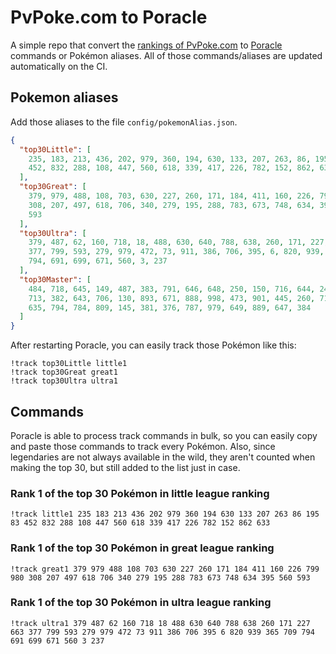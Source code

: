 # PvPoke.com to Poracle
A simple repo that convert the [rankings of PvPoke.com](https://pvpoke.com/rankings/) to [Poracle](https://github.com/KartulUdus/PoracleJS) commands or Pokémon aliases. 
All of those commands/aliases are updated automatically on the CI.

## Pokemon aliases
Add those aliases to the file `config/pokemonAlias.json`. 

<!-- aliases-start -->
```json
{
  "top30Little": [
    235, 183, 213, 436, 202, 979, 360, 194, 630, 133, 207, 263, 86, 195, 83,
    452, 832, 288, 108, 447, 560, 618, 339, 417, 226, 782, 152, 862, 633
  ],
  "top30Great": [
    379, 979, 488, 108, 703, 630, 227, 260, 171, 184, 411, 160, 226, 799, 980,
    308, 207, 497, 618, 706, 340, 279, 195, 288, 783, 673, 748, 634, 395, 560,
    593
  ],
  "top30Ultra": [
    379, 487, 62, 160, 718, 18, 488, 630, 640, 788, 638, 260, 171, 227, 663,
    377, 799, 593, 279, 979, 472, 73, 911, 386, 706, 395, 6, 820, 939, 365, 709,
    794, 691, 699, 671, 560, 3, 237
  ],
  "top30Master": [
    484, 718, 645, 149, 487, 383, 791, 646, 648, 250, 150, 716, 644, 249, 483,
    713, 382, 643, 706, 130, 893, 671, 888, 998, 473, 901, 445, 260, 717, 640,
    635, 794, 784, 809, 145, 381, 376, 787, 979, 649, 889, 647, 384
  ]
}
```
<!-- aliases-end -->

After restarting Poracle, you can easily track those Pokémon like this:
```shell
!track top30Little little1
!track top30Great great1
!track top30Ultra ultra1
```

## Commands
Poracle is able to process track commands in bulk, so you can easily copy and paste those commands to track every Pokémon. 
Also, since legendaries are not always available in the wild, they aren't counted when making the top 30, but still added to the list just in case.

### Rank 1 of the top 30 Pokémon in little league ranking
<!-- top30little-start -->
```
!track little1 235 183 213 436 202 979 360 194 630 133 207 263 86 195 83 452 832 288 108 447 560 618 339 417 226 782 152 862 633
```
<!-- top30little-end -->

### Rank 1 of the top 30 Pokémon in great league ranking
<!-- top30great-start -->
```
!track great1 379 979 488 108 703 630 227 260 171 184 411 160 226 799 980 308 207 497 618 706 340 279 195 288 783 673 748 634 395 560 593
```
<!-- top30great-end -->

### Rank 1 of the top 30 Pokémon in ultra league ranking
<!-- top30ultra-start -->
```
!track ultra1 379 487 62 160 718 18 488 630 640 788 638 260 171 227 663 377 799 593 279 979 472 73 911 386 706 395 6 820 939 365 709 794 691 699 671 560 3 237
```
<!-- top30ultra-end -->
